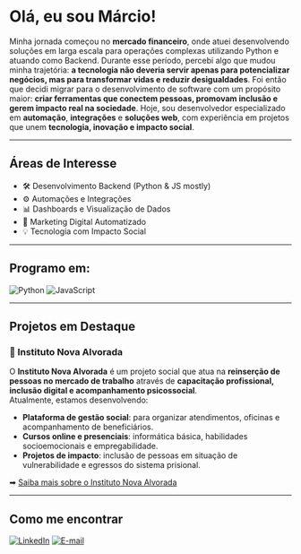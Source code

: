 # Olá, eu sou Márcio!

Minha jornada começou no **mercado financeiro**, onde atuei desenvolvendo soluções em larga escala para operações complexas utilizando Python e atuando como Backend. Durante esse período, percebi algo que mudou minha trajetória: **a tecnologia não deveria servir apenas para potencializar negócios, mas para transformar vidas e reduzir desigualdades**. Foi então que decidi migrar para o desenvolvimento de software com um propósito maior: **criar ferramentas que conectem pessoas, promovam inclusão e gerem impacto real na sociedade**. Hoje, sou desenvolvedor especializado em **automação**, **integrações** e **soluções web**, com experiência em projetos que unem **tecnologia, inovação e impacto social**.

---

## Áreas de Interesse
- 🛠️ Desenvolvimento Backend (Python & JS mostly)
- ⚙️ Automações e Integrações
- 📊 Dashboards e Visualização de Dados
- 🎯 Marketing Digital Automatizado
- 💡 Tecnologia com Impacto Social

---

## Programo em:
![Python](https://img.shields.io/badge/Python-3776AB?style=flat&logo=python&logoColor=white)
![JavaScript](https://img.shields.io/badge/JavaScript-F7DF1E?style=flat&logo=javascript&logoColor=black)

---

## Projetos em Destaque

### 🔹 Instituto Nova Alvorada
O **Instituto Nova Alvorada** é um projeto social que atua na **reinserção de pessoas no mercado de trabalho** através de **capacitação profissional, inclusão digital e acompanhamento psicossocial**.  
Atualmente, estamos desenvolvendo:
- **Plataforma de gestão social**: para organizar atendimentos, oficinas e acompanhamento de beneficiários.
- **Cursos online e presenciais**: informática básica, habilidades socioemocionais e empregabilidade.
- **Projetos de impacto**: inclusão de pessoas em situação de vulnerabilidade e egressos do sistema prisional.

➡ [Saiba mais sobre o Instituto Nova Alvorada](https://novaalvorada.org.br)

---

## Como me encontrar
[![LinkedIn](https://img.shields.io/badge/LinkedIn-0077B5?style=flat&logo=linkedin&logoColor=white)]([https://www.linkedin.com/in/seulinkedin](https://www.linkedin.com/in/marcio-bernardes/))
[![E-mail](https://img.shields.io/badge/E--mail-D14836?style=flat&logo=gmail&logoColor=white)](mailto:marciobernardes@live.com)
